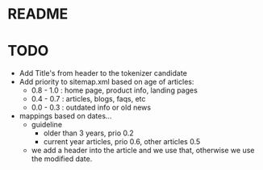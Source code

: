# README

# TODO

- Add Title's from header to the tokenizer candidate
- Add priority to sitemap.xml based on age of articles:
  - 0.8 - 1.0 : home page, product info, landing pages
  - 0.4 - 0.7 : articles, blogs, faqs, etc
  - 0.0 - 0.3 : outdated info or old news
- mappings based on dates...
  - guideline
    - older than 3 years, prio 0.2
    - current year articles, prio 0.6, other articles 0.5
  - we add a header into the article and we use that, otherwise
    we use the modified date.



